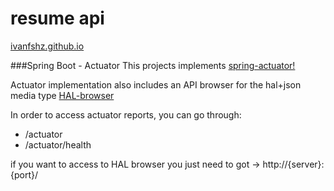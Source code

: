 # resume api

[ivanfshz.github.io](https://ivanfshz.github.io)

###Spring Boot - Actuator
This projects implements [spring-actuator!](https://github.com/spring-projects/spring-boot/tree/v2.3.3.RELEASE/spring-boot-project/spring-boot-actuator)

Actuator implementation also includes  an API browser for the hal+json media type [HAL-browser](https://github.com/mikekelly/hal-browser)

In order to access actuator reports, you can go through:
* /actuator
* /actuator/health

if you want to access to HAL browser you just need to got -> http://{server}:{port}/
